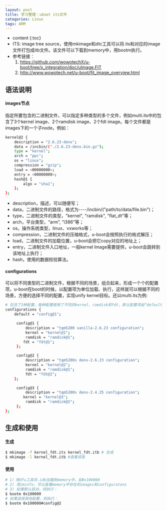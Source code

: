 ```yaml
---
layout: post
title: 学习整理：uboot its文件
categories: Linux
tags: ARM
---
```


* content
{:toc}
* ITS: image tree source，使用mkimage和dtc工具可以将.its和对应的image文件打包成itb文件。该文件可以下载到memory中，用bootm执行。
* 参考链接：
  1. <https://github.com/wowotechX/u-boot/tree/x_integration/doc/uImage.FIT>
  2. <http://www.wowotech.net/u-boot/fit_image_overview.html>

<!--more-->

## 语法说明

#### images节点

指定所要包含的二进制文件，可以指定多种类型的多个文件，例如multi.its中的包含了3个kernel image、2个ramdisk image、2个fdt image。每个文件都是images下的一个子node，例如： 

```bash
kernel@2 { 
    description = "2.6.23-denx"; 
    data = /incbin/("./2.6.23-denx.bin.gz"); 
    type = "kernel"; 
    arch = "ppc"; 
    os = "linux"; 
    compression = "gzip"; 
    load = <00000000>; 
    entry = <00000000>; 
    hash@1 { 
        algo = "sha1"; 
    }; 
};
```

* description，描述，可以随便写；
* data，二进制文件的路径，格式为----/incbin/("path/to/data/file.bin")；
* type，二进制文件的类型，"kernel", "ramdisk", "flat_dt"等；
* arch，平台类型，“arm”, “i386”等；
* os，操作系统类型，linux、vxworks等；
* compression，二进制文件的压缩格式，u-boot会按照执行的格式解压；
* load，二进制文件的加载位置，u-boot会把它copy对应的地址上；
* entry，二进制文件入口地址，一般kernel Image需要提供，u-boot会跳转到该地址上执行；
* hash，使用的数据校验算法。

#### configurations

可以将不同类型的二进制文件，根据不同的场景，组合起来，形成一个个的配置项，u-boot在boot的时候，以配置项为单位加载、执行，这样就可以根据不同的场景，方便的选择不同的配置，实现unify kernel目标。还以multi.its为例:

```bash
# 包含了3种配置，每种配置使用了不同的kernel、ramdisk和fdt，默认配置项由“default”指定，当然也可以在运行时指定。
configurations { 
    default = "config@1"; 

     config@1 { 
         description = "tqm5200 vanilla-2.6.23 configuration"; 
         kernel = "kernel@1"; 
         ramdisk = "ramdisk@1"; 
        fdt = "fdt@1"; 
     }; 

     config@2 { 
         description = "tqm5200s denx-2.6.23 configuration"; 
         kernel = "kernel@2"; 
         ramdisk = "ramdisk@1"; 
         fdt = "fdt@2"; 
    }; 

     config@3 { 
         description = "tqm5200s denx-2.4.25 configuration"; 
        kernel = "kernel@3"; 
         ramdisk = "ramdisk@2"; 
     }; 
};
```

## 生成和使用

#### 生成

```bash
$ mkimage -f kernel_fdt.its kernel_fdt.itb # 生成
$ mkimage -l kernel_fdt.itb #查看信息
```

#### 使用

```bash
# 1）用dfu工具将.idb加载到memory中，如0x100000
# 2) 用iminfo，可以查看memory中存在的images和configuratons
# 3) 如果默认启动，则执行：
$ bootm 0x100000
# 如果选择其他配置，则执行：
$ bootm 0x100000#config@2
```

